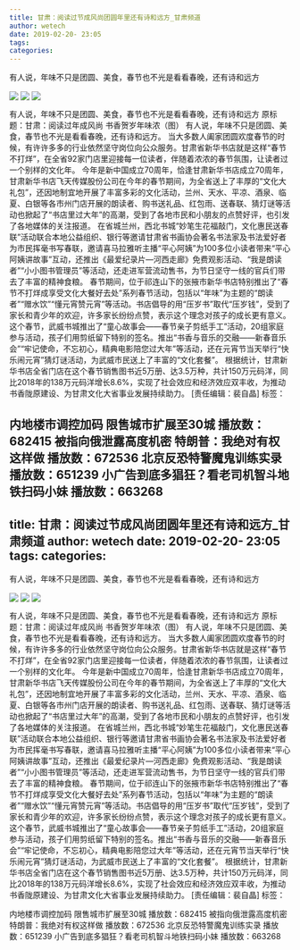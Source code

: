 ```yaml
---
title: 甘肃：阅读过节成风尚团圆年里还有诗和远方_甘肃频道
author: wetech
date: 2019-02-20- 23:05
tags: 
categories: 
---
```

有人说，年味不只是团圆、美食，春节也不光是看看春晚，还有诗和远方
<!-- more -->
                
<img align="center" border="0" src="http://p2.ifengimg.com/fck/2019_08/1af86117ebd752c_w790_h476.jpg" />
                
<img align="center" border="0" src="http://p2.ifengimg.com/fck/2019_08/bd0b31b87e6741f_w790_h476.jpg" />
                
<img align="center" border="0" src="http://p2.ifengimg.com/a/2016/0810/204c433878d5cf9size1_w16_h16.png" />
            
有人说，年味不只是团圆、美食，春节也不光是看看春晚，还有诗和远方
原标题：甘肃：阅读过年成风尚 书香贺岁年味浓（图）
有人说，年味不只是团圆、美食，春节也不光是看看春晚，还有诗和远方。
当大多数人阖家团圆欢度春节的时候，有许许多多的行业依然坚守岗位向公众服务。甘肃省新华书店就是这样“春节不打烊”，在全省92家门店里迎接每一位读者，伴随着浓浓的春节氛围，让读者过一个别样的文化年。
今年是新中国成立70周年，恰逢甘肃新华书店成立70周年，甘肃新华书店飞天传媒股份公司在今年的春节期间，为全省送上了丰厚的“文化大礼包”，还因地制宜地开展了丰富多彩的文化活动，兰州、天水、平凉、酒泉、临夏、白银等各市州门店开展的朗读者、购书送礼品、红包雨、送春联、猜灯谜等活动也掀起了“书店里过大年”的高潮，受到了各地市民和小朋友的点赞好评，也引发了各地媒体的关注报道。
在省城兰州，西北书城“妙笔生花福敲门，文化惠民送春联”活动联合本地公益组织、银行等邀请甘肃省书画协会著名书法家及书法爱好者为市民挥毫书写春联，邀请喜马拉雅听主播“平心阿姨”为100多位小读者带来“平心阿姨讲故事”互动，还推出《最爱纪录片—河西走廊》免费观影活动、“我是朗读者”“小小图书管理员”等活动，还走进军营流动售书，为节日坚守一线的官兵们带去了丰富的精神食粮。
春节期间，位于祁连山下的张掖市新华书店特别推出了“春节不打烊成享受文化大餐好去处”系列春节活动，包括以“年味”为主题的“朗读者”“赠水饮”“懂元宵赞元宵”等活动。书店倡导的用“压岁书”取代“压岁钱”，受到了家长和青少年的欢迎，许多家长纷纷点赞，表示这个理念对孩子的成长更有意义。
这个春节，武威书城推出了“童心故事会——春节亲子剪纸手工”活动，20组家庭参与活动，孩子们用剪纸留下特别的签名。推出“书香与音乐的交融——新春音乐会”“牢记使命，不忘初心，精典电影陪您过大年”等活动，还在元宵节当天举行“快乐闹元宵”猜灯谜活动，为武威市民送上了丰富的“文化套餐”。
根据统计，甘肃新华书店全省门店在这个春节销售图书近5万册、达3.5万种，共计150万元码洋，同比2018年的138万元码洋增长8.6%，实现了社会效应和经济效应双丰收，为推动书香陇原建设、为甘肃文化大省事业发展持续助力。
[责任编辑：裴自晶]
标签：
 
 
             
内地楼市调控加码 限售城市扩展至30城
播放数：682415
被指向俄泄露高度机密 特朗普：我绝对有权这样做
播放数：672536
北京反恐特警魔鬼训练实录
播放数：651239
小广告到底多猖狂？看老司机智斗地铁扫码小妹
播放数：663268
---
title: 甘肃：阅读过节成风尚团圆年里还有诗和远方_甘肃频道
author: wetech
date: 2019-02-20- 23:05
tags: 
categories: 
---
有人说，年味不只是团圆、美食，春节也不光是看看春晚，还有诗和远方
<!-- more -->
                
<img align="center" border="0" src="http://p2.ifengimg.com/fck/2019_08/1af86117ebd752c_w790_h476.jpg" />
                
<img align="center" border="0" src="http://p2.ifengimg.com/fck/2019_08/bd0b31b87e6741f_w790_h476.jpg" />
                
<img align="center" border="0" src="http://p2.ifengimg.com/a/2016/0810/204c433878d5cf9size1_w16_h16.png" />
            
有人说，年味不只是团圆、美食，春节也不光是看看春晚，还有诗和远方
原标题：甘肃：阅读过年成风尚 书香贺岁年味浓（图）
有人说，年味不只是团圆、美食，春节也不光是看看春晚，还有诗和远方。
当大多数人阖家团圆欢度春节的时候，有许许多多的行业依然坚守岗位向公众服务。甘肃省新华书店就是这样“春节不打烊”，在全省92家门店里迎接每一位读者，伴随着浓浓的春节氛围，让读者过一个别样的文化年。
今年是新中国成立70周年，恰逢甘肃新华书店成立70周年，甘肃新华书店飞天传媒股份公司在今年的春节期间，为全省送上了丰厚的“文化大礼包”，还因地制宜地开展了丰富多彩的文化活动，兰州、天水、平凉、酒泉、临夏、白银等各市州门店开展的朗读者、购书送礼品、红包雨、送春联、猜灯谜等活动也掀起了“书店里过大年”的高潮，受到了各地市民和小朋友的点赞好评，也引发了各地媒体的关注报道。
在省城兰州，西北书城“妙笔生花福敲门，文化惠民送春联”活动联合本地公益组织、银行等邀请甘肃省书画协会著名书法家及书法爱好者为市民挥毫书写春联，邀请喜马拉雅听主播“平心阿姨”为100多位小读者带来“平心阿姨讲故事”互动，还推出《最爱纪录片—河西走廊》免费观影活动、“我是朗读者”“小小图书管理员”等活动，还走进军营流动售书，为节日坚守一线的官兵们带去了丰富的精神食粮。
春节期间，位于祁连山下的张掖市新华书店特别推出了“春节不打烊成享受文化大餐好去处”系列春节活动，包括以“年味”为主题的“朗读者”“赠水饮”“懂元宵赞元宵”等活动。书店倡导的用“压岁书”取代“压岁钱”，受到了家长和青少年的欢迎，许多家长纷纷点赞，表示这个理念对孩子的成长更有意义。
这个春节，武威书城推出了“童心故事会——春节亲子剪纸手工”活动，20组家庭参与活动，孩子们用剪纸留下特别的签名。推出“书香与音乐的交融——新春音乐会”“牢记使命，不忘初心，精典电影陪您过大年”等活动，还在元宵节当天举行“快乐闹元宵”猜灯谜活动，为武威市民送上了丰富的“文化套餐”。
根据统计，甘肃新华书店全省门店在这个春节销售图书近5万册、达3.5万种，共计150万元码洋，同比2018年的138万元码洋增长8.6%，实现了社会效应和经济效应双丰收，为推动书香陇原建设、为甘肃文化大省事业发展持续助力。
[责任编辑：裴自晶]
标签：
 
 
             
内地楼市调控加码 限售城市扩展至30城
播放数：682415
被指向俄泄露高度机密 特朗普：我绝对有权这样做
播放数：672536
北京反恐特警魔鬼训练实录
播放数：651239
小广告到底多猖狂？看老司机智斗地铁扫码小妹
播放数：663268
